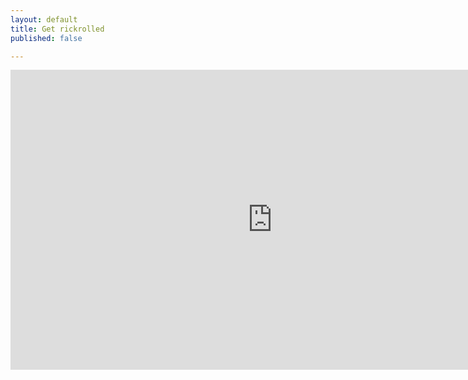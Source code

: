 ```yaml
---
layout: default
title: Get rickrolled
published: false

---
```

<iframe width="837" height="480" src="https://www.youtube.com/embed/dQw4w9WgXcQ" frameborder="0" allow="accelerometer; autoplay; clipboard-write; encrypted-media; gyroscope; picture-in-picture" allowfullscreen></iframe>